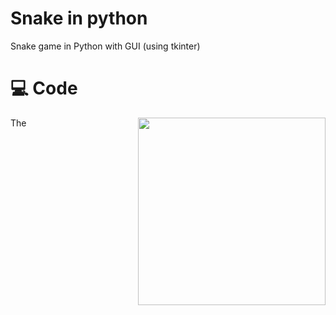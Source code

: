 # Snake in python 
  Snake game in Python with GUI (using tkinter)

# 💻 Code

<img align="right" src="media/snake.png" width="300" />

The
